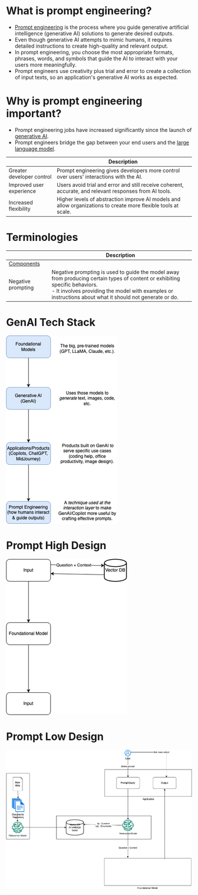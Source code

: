# What is prompt engineering?
- [Prompt engineering](https://aws.amazon.com/what-is/prompt-engineering/) is the process where you guide generative artificial intelligence (generative AI) solutions to generate desired outputs. 
- Even though generative AI attempts to mimic humans, it requires detailed instructions to create high-quality and relevant output. 
- In prompt engineering, you choose the most appropriate formats, phrases, words, and symbols that guide the AI to interact with your users more meaningfully. 
- Prompt engineers use creativity plus trial and error to create a collection of input texts, so an application's generative AI works as expected.

# Why is prompt engineering important?
- Prompt engineering jobs have increased significantly since the launch of [generative AI](../Generative-AI/Readme.md). 
- Prompt engineers bridge the gap between your end users and the [large language model](../Foundational-Models/LLM.md).

|                           | Description                                                                                                    |
|---------------------------|----------------------------------------------------------------------------------------------------------------|
| Greater developer control | Prompt engineering gives developers more control over users' interactions with the AI.                         |
| Improved user experience  | Users avoid trial and error and still receive coherent, accurate, and relevant responses from AI tools.        |
| Increased flexibility     | Higher levels of abstraction improve AI models and allow organizations to create more flexible tools at scale. |

# Terminologies

|                                    | Description                                                                                                                                                                                                                                |
|------------------------------------|--------------------------------------------------------------------------------------------------------------------------------------------------------------------------------------------------------------------------------------------|
| [Components](Components/Readme.md) |                                                                                                                                                                                                                                            |
| Negative prompting                 | Negative prompting is used to guide the model away from producing certain types of content or exhibiting specific behaviors. <br/>- It involves providing the model with examples or instructions about what it should not generate or do. |

# GenAI Tech Stack

![](../GenAITechStack.drawio.png)

# Prompt High Design

![](assets/RAG-High-Level.png)

# Prompt Low Design

![](assets/RAG-Low-Design.png)
